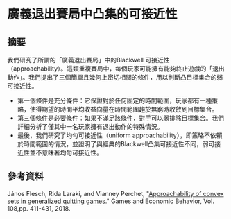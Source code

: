 # 廣義退出賽局中凸集的可接近性

## 摘要

我們研究了所謂的「廣義退出賽局」中的Blackwell 可接近性（approachability）。這類重複賽局中，每個玩家可能擁有能夠終止遊戲的「退出動作」。我們提出了三個簡單且幾何上密切相關的條件，用以判斷凸目標集合的弱可接近性。

* 第一個條件是充分條件：它保證對於任何固定的時間範圍，玩家都有一種策略，使得期望的時間平均收益向量在時間範圍趨於無窮時收斂到目標集合。
* 第三個條件是必要條件：如果不滿足該條件，對手可以弱排除目標集合。我們詳細分析了僅其中一名玩家擁有退出動作的特殊情況。
* 最後，我們研究了均勻可接近性（uniform approachability），即策略不依賴於時間範圍的情況，並證明了與經典的Blackwell凸集可接近性不同，弱可接近性並不意味著均勻可接近性。

## 參考資料

János Flesch, Rida Laraki, and Vianney Perchet, "[Approachability of convex sets in generalized quitting games](https://www.sciencedirect.com/science/article/abs/pii/S0899825617302269)." Games and Economic Behavior, Vol. 108,pp. 411-431, 2018.
